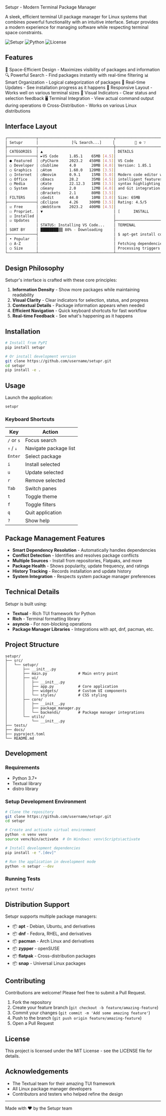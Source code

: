 Setupr - Modern Terminal Package Manager

A sleek, efficient terminal UI package manager for Linux systems that combines powerful functionality with an intuitive interface. Setupr provides a modern experience for managing software while respecting terminal space constraints.

<img alt="Setupr" src="https://img.shields.io/badge/Setupr-v0.1.0-blue">
<img alt="Python" src="https://img.shields.io/badge/Python-3.7+-green">
<img alt="License" src="https://img.shields.io/badge/License-MIT-yellow">

## Features
🚀 Space-Efficient Design - Maximizes visibility of packages and information
🔍 Powerful Search - Find packages instantly with real-time filtering
📊 Smart Organization - Logical categorization of packages
🔄 Real-time Updates - See installation progress as it happens
📱 Responsive Layout - Works well on various terminal sizes
🌈 Visual Indicators - Clear status and selection feedback
🖥️ Terminal Integration - View actual command output during operations
🌐 Cross-Distribution - Works on various Linux distributions


## Interface Layout

```bash
┌─────────────┬──────────────────────────────────┬─────────────────────────────┐
│ Setupr      │               [🔍 Search...]     │         🌙 ⚙️ ❔            │
├─────────────┬──────────────────────────────────┼─────────────────────────────┤
│ CATEGORIES  │ ▲                                │ DETAILS                     │
├─────────────┤ ►VS Code     1.85.1    65MB [4.5]│                             │
│ ● Featured  │ ○PyCharm     2023.2   450MB [4.5]│ VS Code                     │
│ ○ Developer │ ○Sublime     4.0       20MB [4.0]│ Version: 1.85.1             │
│ ○ Graphics  │ ○Atom        1.60.0   120MB [3.5]│                             │
│ ○ Internet  │ ○Neovim      0.9.1     15MB [5.0]│ Modern code editor with     │
│ ○ Office    │ ○Emacs       28.2      35MB [4.5]│ intelligent features,       │
│ ○ Media     │ ○Kate        22.12.3   18MB [3.5]│ syntax highlighting,        │
│ ○ System    │ ○Geany       2.0       12MB [4.0]│ and Git integration.        │
│             │ ○Brackets    2.1       80MB [3.5]│                             │
│ FILTERS     │ ○Gedit       44.0      10MB [3.0]│ Size: 65MB                  │
├─────────────┤ ○Eclipse     4.26     300MB [3.5]│ Rating: 4.5/5               │
│ ☑ Free      │ ○WebStorm    2023.2   400MB [4.5]│                             │
│ ☐ Propriet. │ ▼                                │ [      INSTALL      ]       │
│ ☑ Installed │                                  │                             │
│ ☑ Updates   │                                  ├─────────────────────────────┤
│             │ STATUS: Installing VS Code...    │ TERMINAL                    │
│ SORT BY     │ ████████▒▒ 80% - Downloading     │                             │
├─────────────┤                                  │ $ apt-get install code      │
│ • Popular   │                                  │                             │
│ ○ A-Z       │                                  │ Fetching dependencies...    │
│ ○ Size      │                                  │ Processing triggers... ▋    │
└─────────────┴──────────────────────────────────┴─────────────────────────────┘
```

## Design Philosophy

Setupr's interface is crafted with these core principles:

1. **Information Density** - Show more packages while maintaining readability
2. **Visual Clarity** - Clear indicators for selection, status, and progress
3. **Contextual Details** - Package information appears when needed
4. **Efficient Navigation** - Quick keyboard shortcuts for fast workflow
5. **Real-time Feedback** - See what's happening as it happens

## Installation

```bash
# Install from PyPI
pip install setupr

# Or install development version
git clone https://github.com/username/setupr.git
cd setupr
pip install -e .
```

## Usage

Launch the application:

```bash
setupr
```

### Keyboard Shortcuts

| Key      | Action                   |
|----------|--------------------------|
| `/` or `s` | Focus search           |
| `↑` / `↓`  | Navigate package list  |
| `Enter`    | Select package         |
| `i`        | Install selected       |
| `u`        | Update selected        |
| `r`        | Remove selected        |
| `Tab`      | Switch panes           |
| `t`        | Toggle theme           |
| `f`        | Toggle filters         |
| `q`        | Quit application       |
| `?`        | Show help              |

## Package Management Features

- **Smart Dependency Resolution** - Automatically handles dependencies
- **Conflict Detection** - Identifies and resolves package conflicts
- **Multiple Sources** - Install from repositories, Flatpaks, and more
- **Package Health** - Shows popularity, update frequency, and ratings
- **History Tracking** - Records installation and update history
- **System Integration** - Respects system package manager preferences

## Technical Details

Setupr is built using:

- **Textual** - Rich TUI framework for Python
- **Rich** - Terminal formatting library
- **asyncio** - For non-blocking operations
- **Package Manager Libraries** - Integrations with apt, dnf, pacman, etc.

## Project Structure

```
setupr/
├── src/
│   └── setupr/
│       ├── __init__.py
│       ├── main.py              # Main entry point
│       ├── ui/
│       │   ├── __init__.py
│       │   ├── app.py           # Core application
│       │   ├── widgets/         # Custom UI components
│       │   └── styles/          # CSS styling
│       ├── core/
│       │   ├── __init__.py
│       │   ├── package_manager.py
│       │   └── backends/        # Package manager integrations
│       └── utils/
│           └── __init__.py
├── tests/
├── docs/
├── pyproject.toml
└── README.md
```

## Development

### Requirements

- Python 3.7+
- Textual library
- distro library

### Setup Development Environment

```bash
# Clone the repository
git clone https://github.com/username/setupr.git
cd setupr

# Create and activate virtual environment
python -m venv venv
source venv/bin/activate  # On Windows: venv\Scripts\activate

# Install development dependencies
pip install -e ".[dev]"

# Run the application in development mode
python -m setupr --dev
```

### Running Tests

```bash
pytest tests/
```

## Distribution Support

Setupr supports multiple package managers:

- 📦 **apt** - Debian, Ubuntu, and derivatives
- 📦 **dnf** - Fedora, RHEL, and derivatives
- 📦 **pacman** - Arch Linux and derivatives
- 📦 **zypper** - openSUSE
- 📦 **flatpak** - Cross-distribution packages
- 📦 **snap** - Universal Linux packages

## Contributing

Contributions are welcome! Please feel free to submit a Pull Request.

1. Fork the repository
2. Create your feature branch (`git checkout -b feature/amazing-feature`)
3. Commit your changes (`git commit -m 'Add some amazing feature'`)
4. Push to the branch (`git push origin feature/amazing-feature`)
5. Open a Pull Request

## License

This project is licensed under the MIT License - see the LICENSE file for details.

## Acknowledgements

- The Textual team for their amazing TUI framework
- All Linux package manager developers
- Contributors and testers who helped refine the design

---

Made with ❤️ by the Setupr team